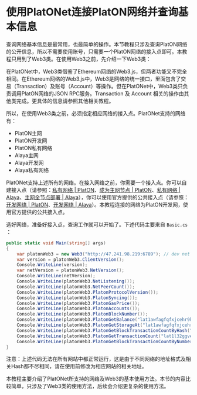 # 使用PlatONet连接PlatON网络并查询基本信息

查询网络基本信息是最常用，也最简单的操作。本节教程只涉及查询PlatON网络的公开信息，所以不需要使用账号，只需要一个PlatON网络的接入点即可。本教程只用到了Web3类。在使用Web3之前，先介绍一下Web3类：

在PlatONet中，Web3类借鉴了Ethereum网络的Web3.js，但两者功能又不完全相同。在Ethereum网络的Web3.js中，Web3是网络的统一接口，里面包含了交易（Transaction）及账号（Account）等操作。但在PlatONet中，Web3类只负责调用PlatON网络的JSON RPC服务。Transaction 及 Account 相关的操作由其他类完成。更具体的信息请参照其他相关教程。

所以，在使用Web3类之前，必须指定相应网络的接入点。PlatONet支持的网络有：

- PlatON主网
- PlatON开发网
- PlatON私有网络
- Alaya主网
- Alaya开发网
- Alaya私有网络

PlatONet支持上述所有的网络。在接入网络之前，你需要一个接入点。你可以自建接入点（请参照：[私有网络 | PlatON](https://devdocs.platon.network/docs/zh-CN/Build_Private_Chain)、[成为主网节点 | PlatON](https://devdocs.platon.network/docs/zh-CN/Become_PlatON_Main_Verification)、[私有网络 | Alaya](https://devdocs.alaya.network/alaya-devdocs/zh-CN/Private_network)、[主网全节点部署 | Alaya](https://devdocs.alaya.network/alaya-devdocs/zh-CN/Run_a_fullnode)），你可以使用官方提供的公共接入点（请参照：[开发网络 | PlatON](https://devdocs.platon.network/docs/zh-CN/Join_Dev_Network)、[开发网络 | Alaya](https://devdocs.alaya.network/alaya-devdocs/zh-CN/Join_the_dev_network)）。本教程连接的网络为PlatON开发网，使用官方提供的公共接入点。

选好网络，准备好接入点，查询工作就可以开始了。下述代码主要来自 `Basic.cs` ：

```csharp
public static void Main(string[] args)
{
    var platonWeb3 = new Web3("http://47.241.98.219:6789"); // dev net of platon
    var version = platonWeb3.ClientVersion();
    Console.WriteLine(version);
    var netVersion = platonWeb3.NetVersion();
    Console.WriteLine(netVersion);
    Console.WriteLine(platonWeb3.NetListening());
    Console.WriteLine(platonWeb3.NetPeerCount());
    Console.WriteLine(platonWeb3.PlatonProtocolVersion());
    Console.WriteLine(platonWeb3.PlatonSyncing());
    Console.WriteLine(platonWeb3.PlatonGasPrice());
    Console.WriteLine(platonWeb3.PlatonAccounts());
    Console.WriteLine(platonWeb3.PlatonBlockNumber());
    Console.WriteLine(platonWeb3.PlatonGetBalance("lat1awfagfqfxjcehr9kx26q9y6kg8j4wuyy9dswm5"));
    Console.WriteLine(platonWeb3.PlatonGetStorageAt("lat1awfagfqfxjcehr9kx26q9y6kg8j4wuyy9dswm5"));
    Console.WriteLine(platonWeb3.PlatonGetBlockTransactionCountByHash("0xba9436a521dd74a105457231c69dd195cd3da45aac26e50a6df45040b554327b"));
    Console.WriteLine(platonWeb3.PlatonGetTransactionCount("lat1l32ggvel6ndxxlprplz04c3vm2mq4wtgvugn36"));
    Console.WriteLine(platonWeb3.PlatonGetBlockTransactionCountByNumber());
}
```

注意：上述代码无法在所有网站中都正常运行，这是由于不同网络的地址格式及相关Hash都不尽相同，请在使用前修改为相应网站的相关地址。

本教程主要介绍了PlatONet所支持的网络及Web3的基本使用方法。本节的内容比较简单，只涉及了Web3类的使用方法，后续会介绍更复杂的使用方法。
